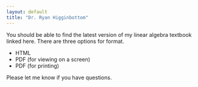 ```yaml
---
layout: default
title: "Dr. Ryan Higginbottom"
---
```


You should be able to find the latest version of my linear algebra textbook linked here. There are three options for format.
* HTML
* PDF (for viewing on a screen)
* PDF (for printing)

Please let me know if you have questions.
